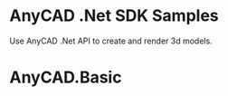 AnyCAD .Net SDK Samples
=============

Use AnyCAD .Net API to create and render 3d models.

# AnyCAD.Basic